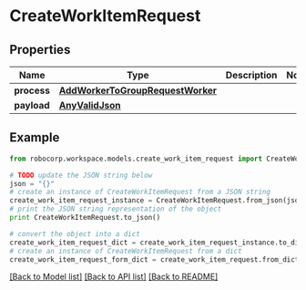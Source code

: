 # CreateWorkItemRequest


## Properties
Name | Type | Description | Notes
------------ | ------------- | ------------- | -------------
**process** | [**AddWorkerToGroupRequestWorker**](AddWorkerToGroupRequestWorker.md) |  | 
**payload** | [**AnyValidJson**](AnyValidJson.md) |  | 

## Example

```python
from robocorp.workspace.models.create_work_item_request import CreateWorkItemRequest

# TODO update the JSON string below
json = "{}"
# create an instance of CreateWorkItemRequest from a JSON string
create_work_item_request_instance = CreateWorkItemRequest.from_json(json)
# print the JSON string representation of the object
print CreateWorkItemRequest.to_json()

# convert the object into a dict
create_work_item_request_dict = create_work_item_request_instance.to_dict()
# create an instance of CreateWorkItemRequest from a dict
create_work_item_request_form_dict = create_work_item_request.from_dict(create_work_item_request_dict)
```
[[Back to Model list]](../README.md#documentation-for-models) [[Back to API list]](../README.md#documentation-for-api-endpoints) [[Back to README]](../README.md)


